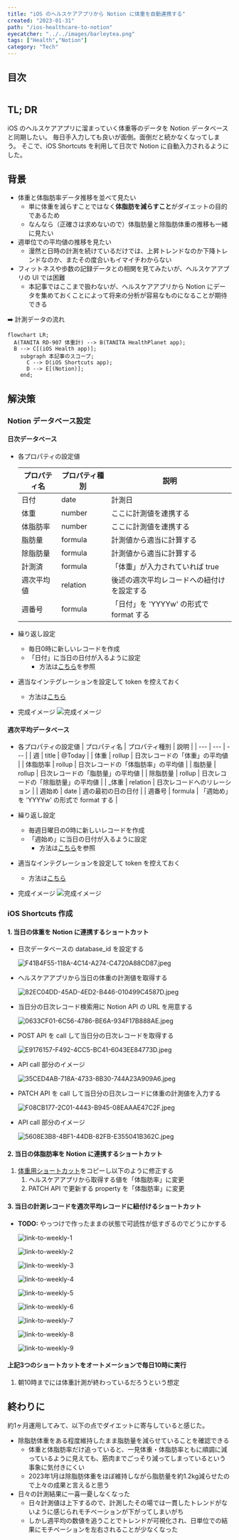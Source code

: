 ```yaml
---
title: "iOS のヘルスケアアプリから Notion に体重を自動連携する"
created: "2023-01-31"
path: "/ios-healthcare-to-notion"
eyecatcher: "../../images/barleytea.png"
tags: ["Health","Notion"]
category: "Tech"
---
```


## 目次

```toc
```

## TL; DR

iOS のヘルスケアアプリに溜まっていく体重等のデータを Notion データベースと同期したい。
毎日手入力しても良いが面倒。面倒だと続かなくなってしまう。
そこで、iOS Shortcuts を利用して日次で Notion に自動入力されるようにした。

## 背景

- 体重と体脂肪率データ推移を並べて見たい
    - 単に体重を減らすことではなく**体脂肪を減らすこと**がダイエットの目的であるため
    - なんなら（正確さは求めないので）体脂肪量と除脂肪体重の推移も一緒に見たい
- 週単位での平均値の推移を見たい
    - 漫然と日時の計測を続けているだけでは、上昇トレンドなのか下降トレンドなのか、またその度合いもイマイチわからない
- フィットネスや歩数の記録データとの相関を見てみたいが、ヘルスケアアプリの UI では困難
    - 本記事ではここまで扱わないが、ヘルスケアアプリから Notion にデータを集めておくことによって将来の分析が容易なものになることが期待できる

➡️ 計測データの流れ

```mermaid
flowchart LR;
  A(TANITA RD-907 体重計) --> B(TANITA HealthPlanet app);
  B --> C[(iOS Health app)];
	subgraph 本記事のスコープ;
	  C --> D(iOS Shortcuts app);
	  D --> E[(Notion)];
	end;
```

## 解決策

### Notion データベース設定

#### 日次データベース

- 各プロパティの設定値
    
    
    | プロパティ名 | プロパティ種別 | 説明 |
    | --- | --- | --- |
    | 日付 | date | 計測日 |
    | 体重 | number | ここに計測値を連携する |
    | 体脂肪率 | number | ここに計測値を連携する |
    | 脂肪量 | formula | 計測値から適当に計算する |
    | 除脂肪量 | formula | 計測値から適当に計算する |
    | 計測済 | formula | 「体重」が入力されていれば true |
    | 週次平均値 | relation | 後述の週次平均レコードへの紐付けを設定する |
    | 週番号 | formula | 「日付」を 'YYYYw' の形式で format する |
- 繰り返し設定
    - 毎日0時に新しいレコードを作成
    - 「日付」に当日の日付が入るように設定
        - 方法は[こちら](https://www.notion.so/ccc054d232254c89a2a64d548387ea21?pvs=21)を参照
- 適当なインテグレーションを設定して token を控えておく
    - 方法は[こちら](https://www.notion.so/ja-jp/help/create-integrations-with-the-notion-api#%E5%86%85%E9%83%A8%E3%82%A4%E3%83%B3%E3%83%86%E3%82%B0%E3%83%AC%E3%83%BC%E3%82%B7%E3%83%A7%E3%83%B3%E3%81%AE%E4%BD%9C%E6%88%90)
- 完成イメージ
    ![完成イメージ](./output-preview-daily.png)
    

#### 週次平均データベース

- 各プロパティの設定値
    | プロパティ名 | プロパティ種別 | 説明 |
    | --- | --- | --- |
    | 週 | title | @Today |
    | 体重 | rollup | 日次レコードの「体重」の平均値 |
    | 体脂肪率 | rollup | 日次レコードの「体脂肪率」の平均値 |
    | 脂肪量 | rollup | 日次レコードの「脂肪量」の平均値 |
    | 除脂肪量 | rollup | 日次レコードの「除脂肪量」の平均値 |
    | _体重 | relation | 日次レコードへのリレーション |
    | 週始め | date | 週の最初の日の日付 |
    | 週番号 | formula | 「週始め」を 'YYYYw' の形式で format する |
- 繰り返し設定
    - 毎週日曜日の0時に新しいレコードを作成
    - 「週始め」に当日の日付が入るように設定
        - 方法は[こちら](https://www.notion.so/ccc054d232254c89a2a64d548387ea21?pvs=21)を参照
- 適当なインテグレーションを設定して token を控えておく
    - 方法は[こちら](https://www.notion.so/ja-jp/help/create-integrations-with-the-notion-api#%E5%86%85%E9%83%A8%E3%82%A4%E3%83%B3%E3%83%86%E3%82%B0%E3%83%AC%E3%83%BC%E3%82%B7%E3%83%A7%E3%83%B3%E3%81%AE%E4%BD%9C%E6%88%90)
    
- 完成イメージ
    ![完成イメージ](./output-preview-weekly.png)
    

### iOS Shortcuts 作成

#### 1. 当日の体重を Notion に連携するショートカット

- 日次データベースの database_id を設定する
    
    ![F41B4F55-118A-4C14-A274-C4720A88CD87.jpeg](./daily-database-id.jpeg)
    
- ヘルスケアアプリから当日の体重の計測値を取得する
    
    ![82EC04DD-45AD-4ED2-B446-010499C4587D.jpeg](./get-weight-from-healthcare.jpeg)
    
- 当日分の日次レコード検索用に Notion API の URL を用意する
    
    ![0633CF01-6C56-4786-BE6A-934F17B888AE.jpeg](./daily-api-url.jpeg)
    
- POST API を call して当日分の日次レコードを取得する
    
    ![E9176157-F492-4CC5-BC41-6043EE84773D.jpeg](./daily-call-post-api.jpeg)
    
- API call 部分のイメージ
    
    ![35CED4AB-718A-4733-8B30-744A23A909A6.jpeg](./daily-call-post-api-detail.jpeg)
    
- PATCH API を call して当日分の日次レコードに体重の計測値を入力する
    
    ![F08CB177-2C01-4443-B945-08EAAAE47C2F.jpeg](./daily-call-patch-api.jpeg)
    
- API call 部分のイメージ
    
    ![5608E3B8-4BF1-44DB-82FB-E355041B362C.jpeg](./daily-call-patch-api-detail.jpeg)

#### 2. 当日の体脂肪率を Notion に連携するショートカット

1. [体重用ショートカット](#当日の体重を-notion-に連携するショートカット)をコピーし以下のように修正する
    1. ヘルスケアアプリから取得する値を「体脂肪率」に変更
    2. PATCH API で更新する property を「体脂肪率」に変更

#### 3. 当日の計測レコードを週次平均レコードに紐付けるショートカット

- **TODO:** やっつけで作ったままの状態で可読性が低すぎるのでどうにかする
    
    ![link-to-weekly-1](./link-to-weekly-1.jpeg)
    
    ![link-to-weekly-2](./link-to-weekly-2.jpeg)
    
    ![link-to-weekly-3](./link-to-weekly-3.jpeg)
    
    ![link-to-weekly-4](./link-to-weekly-4.jpeg)
    
    ![link-to-weekly-5](./link-to-weekly-5.jpeg)
    
    ![link-to-weekly-6](./link-to-weekly-6.jpeg)
    
    ![link-to-weekly-7](./link-to-weekly-7.jpeg)
    
    ![link-to-weekly-8](./link-to-weekly-8.jpeg)
    
    ![link-to-weekly-9](./link-to-weekly-9.jpeg)
    

#### 上記3つのショートカットをオートメーションで毎日10時に実行

1. 朝10時までには体重計測が終わっているだろうという想定

## 終わりに

約1ヶ月運用してみて、以下の点でダイエットに寄与していると感じた。

- 除脂肪体重をある程度維持したまま脂肪量を減らせていることを確認できる
    - 体重と体脂肪率だけ追っていると、一見体重・体脂肪率ともに順調に減っているように見えても、筋肉までごっそり減ってしまっているという事象に気付きにくい
    - 2023年1月は除脂肪体重をほぼ維持しながら脂肪量を約1.2kg減らせたので上々の成果と言えると思う
- 日々の計測結果に一喜一憂しなくなった
    - 日々計測値は上下するので、計測したその場では一貫したトレンドがないように感じられモチベーションが下がってしまいがち
    - しかし週平均の数値を追うことでトレンドが可視化され、日単位での結果にモチベーションを左右されることが少なくなった
